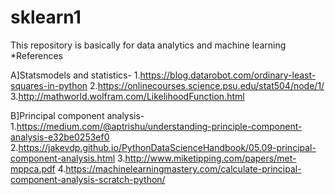 # sklearn1
This repository is basically for data analytics and machine learning
*References

A]Statsmodels and statistics-
1.https://blog.datarobot.com/ordinary-least-squares-in-python
2.https://onlinecourses.science.psu.edu/stat504/node/1/
3.http://mathworld.wolfram.com/LikelihoodFunction.html


B]Principal component analysis-
1.https://medium.com/@aptrishu/understanding-principle-component-analysis-e32be0253ef0
2.https://jakevdp.github.io/PythonDataScienceHandbook/05.09-principal-component-analysis.html
3.http://www.miketipping.com/papers/met-mppca.pdf
4.https://machinelearningmastery.com/calculate-principal-component-analysis-scratch-python/
